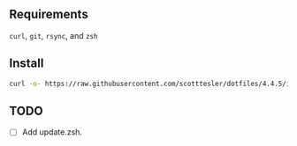## Requirements

`curl`, `git`, `rsync`, and `zsh`

## Install

```bash
curl -o- https://raw.githubusercontent.com/scotttesler/dotfiles/4.4.5/install.zsh | zsh
```

## TODO

- [ ] Add update.zsh.
